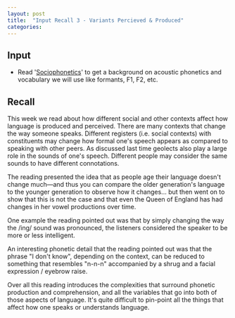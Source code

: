 ```yaml
---
layout: post
title:  "Input Recall 3 - Variants Percieved & Produced"
categories:
---
```

## Input
- Read '[Sociophonetics](https://drive.google.com/file/d/1XV8mdz4zCxz64I4lCM8bwfcxYDF1Nv9V/view?usp=sharing)' to get a background on acoustic phonetics and vocabulary we will use like formants, F1, F2, etc.

## Recall
This week we read about how different social and other contexts affect how language is produced and perceived. There are many contexts that change the way someone speaks. Different registers (i.e. social contexts) with constituents may change how formal one's speech appears as compared to speaking with other peers. As discussed last time geolects also play a large role in the sounds of one's speech. Different people may consider the same sounds to have different connotations.

The reading presented the idea that as people age their language doesn't change much—and thus you can compare the older generation's language to the younger generation to observe how it changes... but then went on to show that this is not the case and that even the Queen of England has had changes in her vowel productions over time.

One example the reading pointed out was that by simply changing the way the /ing/ sound was pronounced, the listeners considered the speaker to be more or less intelligent.

An interesting phonetic detail that the reading pointed out was that the phrase "I don't know", depending on the context, can be reduced to something that resembles "n-n-n" accompanied by a shrug and a facial expression / eyebrow raise.

Over all this reading introduces the complexities that surround phonetic production and comprehension, and all the variables that go into both of those aspects of language. It's quite difficult to pin-point all the things that affect how one speaks or understands language.